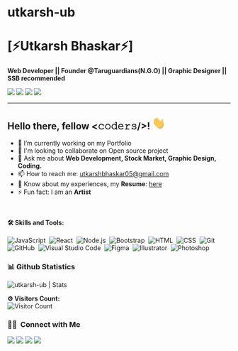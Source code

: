 # utkarsh-ub
# [⚡Utkarsh Bhaskar⚡]
**Web Developer || Founder @Taruguardians(N.G.O) || Graphic Designer || SSB recommended**

<p align="left">

<a href="mailto:utkarshbhaskar05@gmail.com" style="text-decoration:none">
  <img height="30" src = "https://img.shields.io/badge/gmail-c14438?&style=for-the-badge&logo=gmail&logoColor=white">
</a>
<a href="https://www.linkedin.com/in/utkarsh-bhaskar-890223196" style="text-decoration:none">
  <img height="30" src="https://img.shields.io/badge/linkedin-blue.svg?&style=for-the-badge&logo=linkedin&logoColor=white" />
</a>
<a href="https://github.com/utkarsh-ub" style="text-decoration:none">
  <img height="30" src="https://img.shields.io/badge/Github-grey.svg?&style=for-the-badge&logo=Github&logoColor=white" />
</a>
<a href="https://www.instagram.com/utkarshbhaskar05/" style="text-decoration:none">
  <img height="30" src = "https://img.shields.io/badge/Instagram-%23E4405F.svg?&style=for-the-badge&logo=Instagram&logoColor=white">
</a>
<br />
<hr />

<h2> Hello there, fellow <𝚌𝚘𝚍𝚎𝚛𝚜/>! 
<img src="https://raw.githubusercontent.com/ABSphreak/ABSphreak/master/gifs/Hi.gif" width="30px"></h2>

- 🔭 I’m currently working on my Portfolio
- 👯 I'm looking to collaborate on Open source project
- 💬 Ask me about **Web Development, Stock Market, Graphic Design, Coding.**
- 📫 How to reach me: <a href="mailto:utkarshbhaskar05@gmail.com">utkarshbhaskar05@gmail.com</a>
- 📄 Know about my experiences, my **Resume**: [here](https://docs.google.com/document/d/1M9Wh3VcaqTzZQKqkLCP8F3m8KiS66-XcLDb-YDxdpDE/edit?usp=sharing)
- ⚡ Fun fact: I am an **Artist**
<br>

**🛠 Skills and Tools:** \
<br>
![JavaScript](https://img.shields.io/badge/-JavaScript-05122A?style=flat&logo=javascript)&nbsp;
![React](https://img.shields.io/badge/-React-05122A?style=flat&logo=react)&nbsp;
![Node.js](https://img.shields.io/badge/-Node.js-05122A?style=flat&logo=node.js)&nbsp;
![Bootstrap](https://img.shields.io/badge/-Bootstrap-05122A?style=flat&logo=bootstrap&logoColor=563D7C)&nbsp;
![HTML](https://img.shields.io/badge/-HTML-05122A?style=flat&logo=HTML5)&nbsp;
![CSS](https://img.shields.io/badge/-CSS-05122A?style=flat&logo=CSS3&logoColor=1572B6)&nbsp;
![Git](https://img.shields.io/badge/-Git-05122A?style=flat&logo=git)&nbsp;
![GitHub](https://img.shields.io/badge/-GitHub-05122A?style=flat&logo=github)&nbsp;
![Visual Studio Code](https://img.shields.io/badge/-Visual%20Studio%20Code-05122A?style=flat&logo=visual-studio-code&logoColor=007ACC)&nbsp;
![Figma](https://img.shields.io/badge/-Figma-05122A?style=flat&logo=Figma)&nbsp;
![Illustrator](https://img.shields.io/badge/-Illustrator-05122A?style=flat&logo=adobe-illustrator)&nbsp;
![Photoshop](https://img.shields.io/badge/-Photoshop-05122A?style=flat&logo=adobe-photoshop)&nbsp;
&nbsp;
<br>

### 📊 Github Statistics
<p align="left"> <img src="https://github-readme-stats.vercel.app/api?username=utkarsh-ub&show_icons=true&theme=algolia" alt="utkarsh-ub | Stats" />
 
**⚙️ Visitors Count:**
<br>
![Visitor Count](https://profile-counter.glitch.me/{utkarsh-ub}/count.svg)

### 🤝🏻 &nbsp;Connect with Me
<p>
  <a href="https://www.instagram.com/utkarshbhaskar05/"><img  src="https://img.icons8.com/color/32/000000/instagram-new.png"/></a>
  <a href="https://www.linkedin.com/in/utkarsh-bhaskar-890223196"><img src="https://img.icons8.com/color/32/000000/linkedin.png"/></a>
  <a href="mailto:utkarshbhaskar05@gmail.com"><img src="https://img.icons8.com/color/32/000000/gmail.png"/></a>
  <a href="https://github.com/utkarsh-ub"><img src="https://img.icons8.com/fluent/32/000000/github.png"/></a>
</p>
